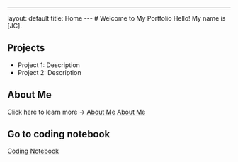 ---
layout: default
title: Home
--- # Welcome to My Portfolio Hello! My name is [JC].
## Projects
- Project 1: Description
- Project 2: Description
## About Me
Click here to learn more → [About Me](about.md)
[About Me](about.md)
## Go to coding notebook
[Coding Notebook](notebook.md)
